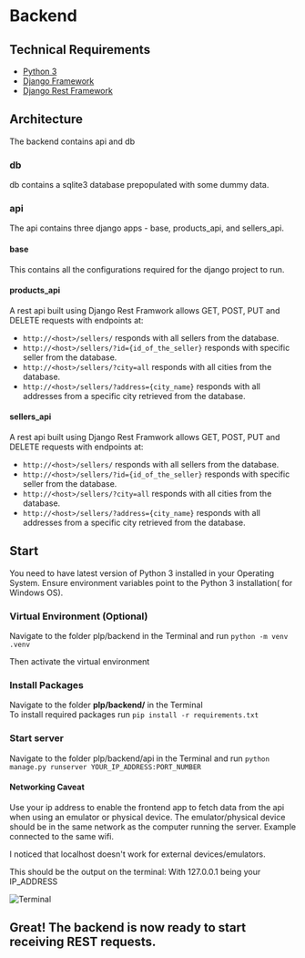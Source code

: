 # Backend
## Technical Requirements
- [Python 3](https://www.python.org/  "Python 3") 
- [Django Framework](https://www.djangoproject.com/  "Django Framework")
- [Django Rest Framework](https://www.django-rest-framework.org/  "Django Rest Framework")

## Architecture
The backend contains api and db

### db
db contains a sqlite3 database prepopulated with some dummy data.

### api

The api contains three django apps - base, products_api, and sellers_api.

#### base
This contains all the configurations required for the django project to run.

#### products_api
A rest api built using Django Rest Framwork allows GET, POST, PUT and DELETE requests with endpoints at: 
- `http://<host>/sellers/` responds with all sellers from the database.
- `http://<host>/sellers/?id={id_of_the_seller}` responds with specific seller from the database.
- `http://<host>/sellers/?city=all` responds with all cities from the database.
- `http://<host>/sellers/?address={city_name}` responds with all addresses from a specific city retrieved from the database.

#### sellers_api
A rest api built using Django Rest Framwork allows GET, POST, PUT and DELETE requests with endpoints at: 
- `http://<host>/sellers/` responds with all sellers from the database.
- `http://<host>/sellers/?id={id_of_the_seller}` responds with specific seller from the database.
- `http://<host>/sellers/?city=all` responds with all cities from the database.
- `http://<host>/sellers/?address={city_name}` responds with all addresses from a specific city retrieved from the database.

## Start
You need to have latest version of Python 3 installed in your Operating System. Ensure environment variables point to the Python 3 installation( for Windows OS).
### Virtual Environment (Optional)
Navigate to the folder plp/backend in the Terminal and run
`python -m venv .venv`

Then activate the virtual environment

### Install Packages
Navigate to the folder **plp/backend/** in the Terminal  
To install required packages run `pip install -r requirements.txt`

### Start server
Navigate to the folder plp/backend/api in the Terminal and run `python manage.py runserver YOUR_IP_ADDRESS:PORT_NUMBER`

#### Networking Caveat
Use your ip address to enable the frontend app to fetch data from the api when using an emulator or physical device. The emulator/physical device should be in the same network as the computer running the server. Example connected to the same wifi.

I noticed that localhost doesn&#39;t work for external devices/emulators.

This should be the output on the terminal: 
With 127.0.0.1 being your IP_ADDRESS

![Terminal](https://user-images.githubusercontent.com/39475602/193451089-4749a71b-cf47-4e6e-99b8-24b67aae9f73.png)

## Great! The backend is now ready to start receiving REST requests.








